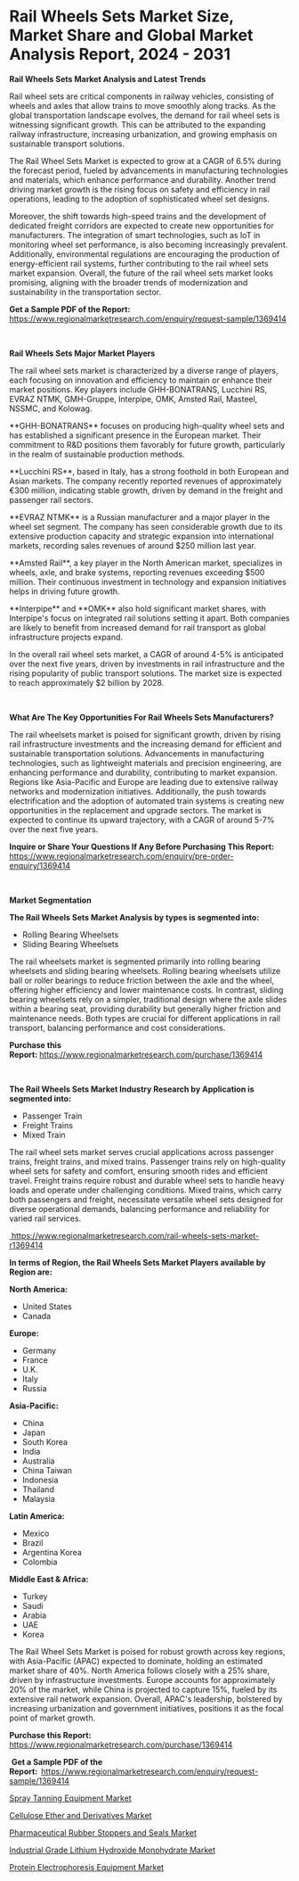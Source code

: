 <p><h1>Rail Wheels Sets Market Size, Market Share and Global Market Analysis Report, 2024 - 2031</h1></p><p><strong>Rail Wheels Sets Market Analysis and Latest Trends</strong></p>
<p><p>Rail wheel sets are critical components in railway vehicles, consisting of wheels and axles that allow trains to move smoothly along tracks. As the global transportation landscape evolves, the demand for rail wheel sets is witnessing significant growth. This can be attributed to the expanding railway infrastructure, increasing urbanization, and growing emphasis on sustainable transport solutions. </p><p>The Rail Wheel Sets Market is expected to grow at a CAGR of 6.5% during the forecast period, fueled by advancements in manufacturing technologies and materials, which enhance performance and durability. Another trend driving market growth is the rising focus on safety and efficiency in rail operations, leading to the adoption of sophisticated wheel set designs. </p><p>Moreover, the shift towards high-speed trains and the development of dedicated freight corridors are expected to create new opportunities for manufacturers. The integration of smart technologies, such as IoT in monitoring wheel set performance, is also becoming increasingly prevalent. Additionally, environmental regulations are encouraging the production of energy-efficient rail systems, further contributing to the rail wheel sets market expansion. Overall, the future of the rail wheel sets market looks promising, aligning with the broader trends of modernization and sustainability in the transportation sector.</p></p>
<p><strong>Get a Sample PDF of the Report:&nbsp;</strong> <a href="https://www.regionalmarketresearch.com/enquiry/request-sample/1369414">https://www.regionalmarketresearch.com/enquiry/request-sample/1369414</a></p>
<p>&nbsp;</p>
<p><strong>Rail Wheels Sets Major Market Players</strong></p>
<p><p>The rail wheel sets market is characterized by a diverse range of players, each focusing on innovation and efficiency to maintain or enhance their market positions. Key players include GHH-BONATRANS, Lucchini RS, EVRAZ NTMK, GMH-Gruppe, Interpipe, OMK, Amsted Rail, Masteel, NSSMC, and Kolowag.</p><p>**GHH-BONATRANS** focuses on producing high-quality wheel sets and has established a significant presence in the European market. Their commitment to R&D positions them favorably for future growth, particularly in the realm of sustainable production methods.</p><p>**Lucchini RS**, based in Italy, has a strong foothold in both European and Asian markets. The company recently reported revenues of approximately €300 million, indicating stable growth, driven by demand in the freight and passenger rail sectors.</p><p>**EVRAZ NTMK** is a Russian manufacturer and a major player in the wheel set segment. The company has seen considerable growth due to its extensive production capacity and strategic expansion into international markets, recording sales revenues of around $250 million last year.</p><p>**Amsted Rail**, a key player in the North American market, specializes in wheels, axle, and brake systems, reporting revenues exceeding $500 million. Their continuous investment in technology and expansion initiatives helps in driving future growth.</p><p>**Interpipe** and **OMK** also hold significant market shares, with Interpipe's focus on integrated rail solutions setting it apart. Both companies are likely to benefit from increased demand for rail transport as global infrastructure projects expand.</p><p>In the overall rail wheel sets market, a CAGR of around 4-5% is anticipated over the next five years, driven by investments in rail infrastructure and the rising popularity of public transport solutions. The market size is expected to reach approximately $2 billion by 2028.</p></p>
<p>&nbsp;</p>
<p><strong>What Are The Key Opportunities For Rail Wheels Sets Manufacturers?</strong></p>
<p><p>The rail wheelsets market is poised for significant growth, driven by rising rail infrastructure investments and the increasing demand for efficient and sustainable transportation solutions. Advancements in manufacturing technologies, such as lightweight materials and precision engineering, are enhancing performance and durability, contributing to market expansion. Regions like Asia-Pacific and Europe are leading due to extensive railway networks and modernization initiatives. Additionally, the push towards electrification and the adoption of automated train systems is creating new opportunities in the replacement and upgrade sectors. The market is expected to continue its upward trajectory, with a CAGR of around 5-7% over the next five years.</p></p>
<p><strong>Inquire or Share Your Questions If Any Before Purchasing This Report:</strong> <a href="https://www.regionalmarketresearch.com/enquiry/pre-order-enquiry/1369414">https://www.regionalmarketresearch.com/enquiry/pre-order-enquiry/1369414</a></p>
<p>&nbsp;</p>
<p><strong>Market Segmentation</strong></p>
<p><strong>The Rail Wheels Sets Market Analysis by types is segmented into:</strong></p>
<p><ul><li>Rolling Bearing Wheelsets</li><li>Sliding Bearing Wheelsets</li></ul></p>
<p><p>The rail wheelsets market is segmented primarily into rolling bearing wheelsets and sliding bearing wheelsets. Rolling bearing wheelsets utilize ball or roller bearings to reduce friction between the axle and the wheel, offering higher efficiency and lower maintenance costs. In contrast, sliding bearing wheelsets rely on a simpler, traditional design where the axle slides within a bearing seat, providing durability but generally higher friction and maintenance needs. Both types are crucial for different applications in rail transport, balancing performance and cost considerations.</p></p>
<p><strong>Purchase this Report:&nbsp;</strong><a href="https://www.regionalmarketresearch.com/purchase/1369414">https://www.regionalmarketresearch.com/purchase/1369414</a></p>
<p>&nbsp;</p>
<p><strong>The Rail Wheels Sets Market Industry Research by Application is segmented into:</strong></p>
<p><ul><li>Passenger Train</li><li>Freight Trains</li><li>Mixed Train</li></ul></p>
<p><p>The rail wheel sets market serves crucial applications across passenger trains, freight trains, and mixed trains. Passenger trains rely on high-quality wheel sets for safety and comfort, ensuring smooth rides and efficient travel. Freight trains require robust and durable wheel sets to handle heavy loads and operate under challenging conditions. Mixed trains, which carry both passengers and freight, necessitate versatile wheel sets designed for diverse operational demands, balancing performance and reliability for varied rail services.</p></p>
<p><a href="https://www.regionalmarketresearch.com/rail-wheels-sets-market-r1369414">&nbsp;https://www.regionalmarketresearch.com/rail-wheels-sets-market-r1369414</a></p>
<p><strong>In terms of Region, the Rail Wheels Sets Market Players available by Region are:</strong></p>
<p>
    <p> <strong> North America: </strong>
        <ul>
            <li>United States</li>
            <li>Canada</li>
        </ul>
        </p> 
    <p> <strong> Europe: </strong>
        <ul>
            <li>Germany</li>
            <li>France</li>
            <li>U.K.</li>
            <li>Italy</li>
            <li>Russia</li>
        </ul>
        </p> 
    <p> <strong> Asia-Pacific: </strong>
        <ul>
            <li>China</li>
            <li>Japan</li>
            <li>South Korea</li>
            <li>India</li>
            <li>Australia</li>
            <li>China Taiwan</li>
            <li>Indonesia</li>
            <li>Thailand</li>
            <li>Malaysia</li>
        </ul>
        </p> 
    <p> <strong> Latin America: </strong>
        <ul>
            <li>Mexico</li>
            <li>Brazil</li>
            <li>Argentina Korea</li>
            <li>Colombia</li>
        </ul>
        </p> 
    <p> <strong> Middle East & Africa: </strong>
        <ul>
            <li>Turkey</li>
            <li>Saudi</li>
            <li>Arabia</li>
            <li>UAE</li>
            <li>Korea</li>
        </ul>
    </p>
    </p>
<p><p>The Rail Wheel Sets Market is poised for robust growth across key regions, with Asia-Pacific (APAC) expected to dominate, holding an estimated market share of 40%. North America follows closely with a 25% share, driven by infrastructure investments. Europe accounts for approximately 20% of the market, while China is projected to capture 15%, fueled by its extensive rail network expansion. Overall, APAC's leadership, bolstered by increasing urbanization and government initiatives, positions it as the focal point of market growth.</p></p>
<p><strong>Purchase this Report: </strong><a href="https://www.regionalmarketresearch.com/purchase/1369414">https://www.regionalmarketresearch.com/purchase/1369414</a></p>
<p>&nbsp;<strong>Get a Sample PDF of the Report:&nbsp;&nbsp;</strong><a href="https://www.regionalmarketresearch.com/enquiry/request-sample/1369414">https://www.regionalmarketresearch.com/enquiry/request-sample/1369414</a></p>
<p><strong></strong></p>
<p><p><a href="https://medium.com/@myrtasckxr/why-should-you-invest-in-spray-tanning-equipment-0e05a667f854?postPublishedType=repub">Spray Tanning Equipment Market</a></p><p><a href="https://issuu.com/reportprime-2/docs/cellulose-ether-and-derivatives-mar_d2cca5e2f4b50a">Cellulose Ether and Derivatives Market</a></p><p><a href="https://medium.com/@myrtasckxr/global-pharmaceutical-rubber-stoppers-and-seals-market-share-and-growth-opportunities-and-market-50ec53e5c912">Pharmaceutical Rubber Stoppers and Seals Market</a></p><p><a href="https://issuu.com/reportprime-2/docs/industrial-grade-lithium-hydroxide-_801e8d9d48a67e">Industrial Grade Lithium Hydroxide Monohydrate Market</a></p><p><a href="https://www.linkedin.com/pulse/insights-protein-electrophoresis-equipment-market-players-guogc">Protein Electrophoresis Equipment Market</a></p></p>